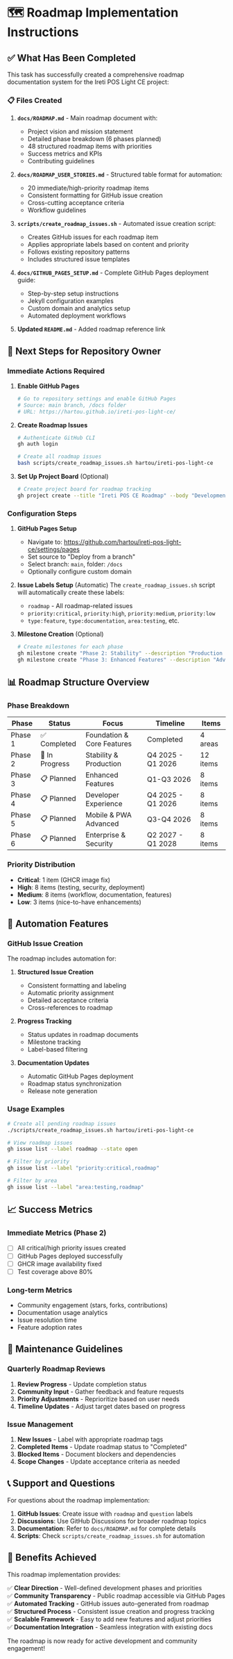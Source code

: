 # 🗺️ Roadmap Implementation Instructions

## ✅ What Has Been Completed

This task has successfully created a comprehensive roadmap documentation system for the Ireti POS Light CE project:

### 📋 Files Created

1. **`docs/ROADMAP.md`** - Main roadmap document with:
   - Project vision and mission statement
   - Detailed phase breakdown (6 phases planned)
   - 48 structured roadmap items with priorities
   - Success metrics and KPIs
   - Contributing guidelines

2. **`docs/ROADMAP_USER_STORIES.md`** - Structured table format for automation:
   - 20 immediate/high-priority roadmap items
   - Consistent formatting for GitHub issue creation
   - Cross-cutting acceptance criteria
   - Workflow guidelines

3. **`scripts/create_roadmap_issues.sh`** - Automated issue creation script:
   - Creates GitHub issues for each roadmap item
   - Applies appropriate labels based on content and priority
   - Follows existing repository patterns
   - Includes structured issue templates

4. **`docs/GITHUB_PAGES_SETUP.md`** - Complete GitHub Pages deployment guide:
   - Step-by-step setup instructions
   - Jekyll configuration examples
   - Custom domain and analytics setup
   - Automated deployment workflows

5. **Updated `README.md`** - Added roadmap reference link

## 🚀 Next Steps for Repository Owner

### Immediate Actions Required

1. **Enable GitHub Pages**
   ```bash
   # Go to repository settings and enable GitHub Pages
   # Source: main branch, /docs folder
   # URL: https://hartou.github.io/ireti-pos-light-ce/
   ```

2. **Create Roadmap Issues**
   ```bash
   # Authenticate GitHub CLI
   gh auth login
   
   # Create all roadmap issues
   bash scripts/create_roadmap_issues.sh hartou/ireti-pos-light-ce
   ```

3. **Set Up Project Board** (Optional)
   ```bash
   # Create project board for roadmap tracking
   gh project create --title "Ireti POS CE Roadmap" --body "Development roadmap tracking"
   ```

### Configuration Steps

1. **GitHub Pages Setup**
   - Navigate to: https://github.com/hartou/ireti-pos-light-ce/settings/pages
   - Set source to "Deploy from a branch"
   - Select branch: `main`, folder: `/docs`
   - Optionally configure custom domain

2. **Issue Labels Setup** (Automatic)
   The `create_roadmap_issues.sh` script will automatically create these labels:
   - `roadmap` - All roadmap-related issues
   - `priority:critical`, `priority:high`, `priority:medium`, `priority:low`
   - `type:feature`, `type:documentation`, `area:testing`, etc.

3. **Milestone Creation** (Optional)
   ```bash
   # Create milestones for each phase
   gh milestone create "Phase 2: Stability" --description "Production readiness and stability improvements"
   gh milestone create "Phase 3: Enhanced Features" --description "Advanced features and user experience"
   ```

## 📊 Roadmap Structure Overview

### Phase Breakdown

| Phase | Status | Focus | Timeline | Items |
|-------|--------|-------|----------|-------|
| Phase 1 | ✅ Completed | Foundation & Core Features | Completed | 4 areas |
| Phase 2 | 🔄 In Progress | Stability & Production | Q4 2025 - Q1 2026 | 12 items |
| Phase 3 | 📋 Planned | Enhanced Features | Q1-Q3 2026 | 8 items |
| Phase 4 | 📋 Planned | Developer Experience | Q4 2025 - Q1 2026 | 8 items |
| Phase 5 | 📋 Planned | Mobile & PWA Advanced | Q3-Q4 2026 | 8 items |
| Phase 6 | 📋 Planned | Enterprise & Security | Q2 2027 - Q1 2028 | 8 items |

### Priority Distribution

- **Critical**: 1 item (GHCR image fix)
- **High**: 8 items (testing, security, deployment)
- **Medium**: 8 items (workflow, documentation, features)
- **Low**: 3 items (nice-to-have enhancements)

## 🤖 Automation Features

### GitHub Issue Creation

The roadmap includes automation for:

1. **Structured Issue Creation**
   - Consistent formatting and labeling
   - Automatic priority assignment
   - Detailed acceptance criteria
   - Cross-references to roadmap

2. **Progress Tracking**
   - Status updates in roadmap documents
   - Milestone tracking
   - Label-based filtering

3. **Documentation Updates**
   - Automatic GitHub Pages deployment
   - Roadmap status synchronization
   - Release note generation

### Usage Examples

```bash
# Create all pending roadmap issues
./scripts/create_roadmap_issues.sh hartou/ireti-pos-light-ce

# View roadmap issues
gh issue list --label roadmap --state open

# Filter by priority
gh issue list --label "priority:critical,roadmap"

# Filter by area
gh issue list --label "area:testing,roadmap"
```

## 📈 Success Metrics

### Immediate Metrics (Phase 2)
- [ ] All critical/high priority issues created
- [ ] GitHub Pages deployed successfully
- [ ] GHCR image availability fixed
- [ ] Test coverage above 80%

### Long-term Metrics
- Community engagement (stars, forks, contributions)
- Documentation usage analytics
- Issue resolution time
- Feature adoption rates

## 🔄 Maintenance Guidelines

### Quarterly Roadmap Reviews
1. **Review Progress** - Update completion status
2. **Community Input** - Gather feedback and feature requests  
3. **Priority Adjustments** - Reprioritize based on user needs
4. **Timeline Updates** - Adjust target dates based on progress

### Issue Management
1. **New Issues** - Label with appropriate roadmap tags
2. **Completed Items** - Update roadmap status to "Completed"
3. **Blocked Items** - Document blockers and dependencies
4. **Scope Changes** - Update acceptance criteria as needed

## 📞 Support and Questions

For questions about the roadmap implementation:

1. **GitHub Issues**: Create issue with `roadmap` and `question` labels
2. **Discussions**: Use GitHub Discussions for broader roadmap topics
3. **Documentation**: Refer to `docs/ROADMAP.md` for complete details
4. **Scripts**: Check `scripts/create_roadmap_issues.sh` for automation

## 🎉 Benefits Achieved

This roadmap implementation provides:

✅ **Clear Direction** - Well-defined development phases and priorities  
✅ **Community Transparency** - Public roadmap accessible via GitHub Pages  
✅ **Automated Tracking** - GitHub issues auto-generated from roadmap  
✅ **Structured Process** - Consistent issue creation and progress tracking  
✅ **Scalable Framework** - Easy to add new features and adjust priorities  
✅ **Documentation Integration** - Seamless integration with existing docs  

The roadmap is now ready for active development and community engagement!